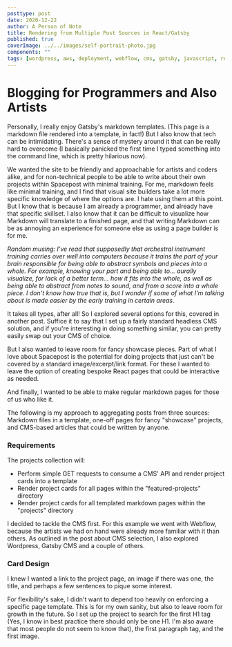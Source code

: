 ```yaml
---
posttype: post
date: 2020-12-22
author: A Person of Note
title: Rendering from Multiple Post Sources in React/Gatsby
published: true
coverImage: ../../images/self-portrait-photo.jpg
components: ""
tags: [wordpress, aws, deployment, webflow, cms, gatsby, javascript, react ]
---
```


# Blogging for Programmers and Also Artists

Personally, I really enjoy Gatsby's markdown templates. (This page is a markdown file rendered into a template, in fact!) But I also know that tech can be intimidating. There's a sense of mystery around it that can be really hard to overcome (I basically panicked the first time I typed something into the command line, which is pretty hilarious now).

We wanted the site to be friendly and approachable for artists and coders alike, and for non-technical people to be able to write about their own projects within Spacepost with minimal training. For me, markdown feels like minimal training, and I find that visual site builders take a lot more specific knowledge of where the options are. I hate using them at this point. But I know that is because I am already a programmer, and already have that specific skillset. I also know that it can be difficult to visualize how Markdown will translate to a finished page, and that writing Markdown can be as annoying an experience for someone else as using a page builder is for me.

_Random musing: I've read that supposedly that orchestral instrument training carries over well into computers because it trains the part of your brain responsible for being able to abstract symbols and pieces into a whole. For example, knowing your part and being able to... aurally visualize, for lack of a better term... how it fits into the whole, as well as being able to abstract from notes to sound, and from a score into a whole piece. I don't know how true that is, but I wonder if some of what I'm talking about is made easier by the early training in certain areas._

It takes all types, after all! So I explored several options for this, covered in another post. Suffice it to say that I set up a fairly standard headless CMS solution, and if you're interesting in doing something similar, you can pretty easily swap out your CMS of choice.

But I also wanted to leave room for fancy showcase pieces. Part of what I love about Spacepost is the potential for doing projects that just can't be covered by a standard image/excerpt/link format. For these I wanted to leave the option of creating bespoke React pages that could be interactive as needed.

And finally, I wanted to be able to make regular markdown pages for those of us who like it.

The following is my approach to aggregating posts from three sources: Markdown files in a template, one-off pages for fancy "showcase" projects, and CMS-based articles that could be written by anyone.

### Requirements

The projects collection will:

* Perform simple GET requests to consume a CMS' API and render project cards into a template
* Render project cards for all pages within the "featured-projects" directory
* Render project cards for all templated markdown pages within the "projects" directory

I decided to tackle the CMS first. For this example we went with Webflow, because the artists we had on hand were already more familiar with it than others. As outlined in the post about CMS selection, I also explored Wordpress, Gatsby CMS and a couple of others.

### Card Design

I knew I wanted a link to the project page, an image if there was one, the title, and perhaps a few sentences to pique some interest.

For flexibility's sake, I didn't want to depend too heavily on enforcing a specific page template. This is for my own sanity, but also to leave room for growth in the future. So I set up the project to search for the first H1 tag (Yes, I know in best practice there should only be one H1. I'm also aware that most people do not seem to know that), the first paragraph tag, and the first image.
